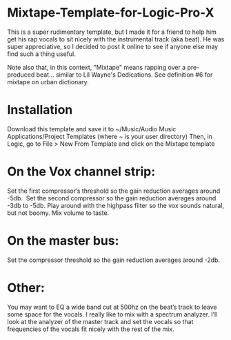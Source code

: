 # Mixtape-Template-for-Logic-Pro-X
This is a super rudimentary template, but I made it for a friend to help him get his rap vocals to sit nicely with the instrumental track (aka beat). He was super appreciative, so I decided to post it online to see if anyone else may find such a thing useful.

Note also that, in this context, "Mixtape" means rapping over a pre-produced beat... similar to Lil Wayne's Dedications. See definition #6 for mixtape on urban dictionary.

# Installation
Download this template and save it to ~/Music/Audio Music Applications/Project Templates
(where ~ is your user directory)
Then, in Logic, go to File > New From Template and click on the Mixtape template


# On the Vox channel strip:
Set the first compressor’s threshold so the gain reduction averages around -5db. 
Set the second compressor so the gain reduction averages around -3db to -5db.
Play around with the highpass filter so the vox sounds natural, but not boomy.
Mix volume to taste.

# On the master bus:
Set the compressor threshold so the gain reduction averages around -2db.



# Other:
You may want to EQ a wide band cut at 500hz on the beat’s track to leave some space for the vocals.
I really like to mix with a spectrum analyzer. I’ll look at the analyzer of the master track and set the vocals so that frequencies of the vocals fit nicely with the rest of the mix. 

